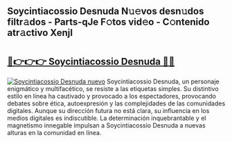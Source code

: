 ## Soycintiacossio Desnuda N𝚞𝚎vos desn𝚞dos filtr𝚊dos - Parts-qJe F𝚘tos vid𝚎o - C𝚘ntenido atr𝚊ctivo XenjI

# <h2><a href="http://mbe6ug.tromn.icu/?c=Soycintiacossio+Desnuda">🔗👉👉👉 Soycintiacossio Desnuda 🔗🔗</a></h2>

[![Soycintiacossio Desnuda nuevo](https://i.imgur.com/pEAQMta.gif)](http://mbe6ug.tromn.icu/?c=Soycintiacossio+Desnuda)
Soycintiacossio Desnuda, un personaje enigmático y multifacético, se resiste a las etiquetas simples. Su distintivo estilo en línea ha cautivado y provocado a los espectadores, provocando debates sobre ética, autoexpresión y las complejidades de las comunidades digitales. Aunque su dirección futura no está clara, su influencia en los medios digitales es indiscutible. La determinación inquebrantable y el magnetismo innegable impulsan a Soycintiacossio Desnuda a nuevas alturas en la comunidad en línea.
